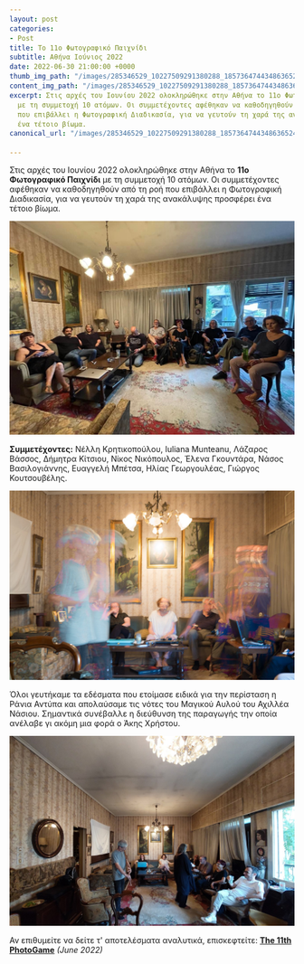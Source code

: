 ```yaml
---
layout: post
categories:
- Post
title: Το 11ο Φωτογραφικό Παιχνίδι
subtitle: Αθήνα Ιούνιος 2022
date: 2022-06-30 21:00:00 +0000
thumb_img_path: "/images/285346529_10227509291380288_1857364744348636524_n.jpeg"
content_img_path: "/images/285346529_10227509291380288_1857364744348636524_n.jpeg"
excerpt: Στις αρχές του Ιουνίου 2022 ολοκληρώθηκε στην Αθήνα το 11ο Φωτογραφικό Παιχνίδι
  με τη συμμετοχή 10 ατόμων. Οι συμμετέχοντες αφέθηκαν να καθοδηγηθούν από τη ροή
  που επιβάλλει η Φωτογραφική Διαδικασία, για να γευτούν τη χαρά της ανακάλυψης προσφέρει
  ένα τέτοιο βίωμα.
canonical_url: "/images/285346529_10227509291380288_1857364744348636524_n.jpeg"

---
```

Στις αρχές του Ιουνίου 2022 ολοκληρώθηκε στην Αθήνα το **11ο Φωτογραφικό Παιχνίδι** με τη συμμετοχή 10 ατόμων. Οι συμμετέχοντες αφέθηκαν να καθοδηγηθούν από τη ροή που επιβάλλει η Φωτογραφική Διαδικασία, για να γευτούν τη χαρά της ανακάλυψης προσφέρει ένα τέτοιο βίωμα.

![](/images/286402048_10227520013528335_7813015075476178011_n.jpeg)

**Συμμετέχοντες:** Νέλλη Κρητικοπούλου, Iuliana Munteanu, Λάζαρος Βάσσος, Δήμητρα Κίτσιου, Νίκος Νικόπουλος, Έλενα Γκουντάρα, Νάσος Βασιλογιάννης, Ευαγγελή Μπέτσα, Ηλίας Γεωργουλέας, Γιώργος Κουτσουβέλης.

![](/images/289030301_4803860213057336_8026431343329812054_n.jpeg)

Όλοι γευτήκαμε τα εδέσματα που ετοίμασε ειδικά για την περίσταση η Ράνια Αντύπα και απολαύσαμε τις νότες του Μαγικού Αυλού του Αχιλλέα Νάσιου. Σημαντικά συνέβαλλε η διεύθυνση της παραγωγής την οποία ανέλαβε γι ακόμη μια φορά ο Άκης Χρήστου.

![](/images/287580449_4803859459724078_6120009608716792180_n.jpeg)

Αν επιθυμείτε να δείτε τ' αποτελέσματα αναλυτικά, επισκεφτείτε: <a href="https://photogames.tk/tag/games/" target="blank">**The 11th PhotoGame**</a> _(June 2022)_